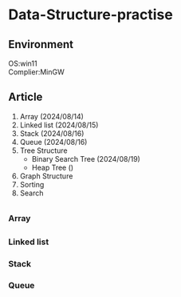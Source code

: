 # Data-Structure-practise
## Environment
OS:win11  
Complier:MinGW  


## Article 
1. Array (2024/08/14)
2. Linked list (2024/08/15)
3. Stack (2024/08/16)
4. Queue (2024/08/16)
5. Tree Structure  
    * Binary Search Tree  (2024/08/19)
    * Heap Tree ()
6. Graph Structure
7. Sorting
8. Search


##

### Array　

### Linked list　

### Stack

### Queue
